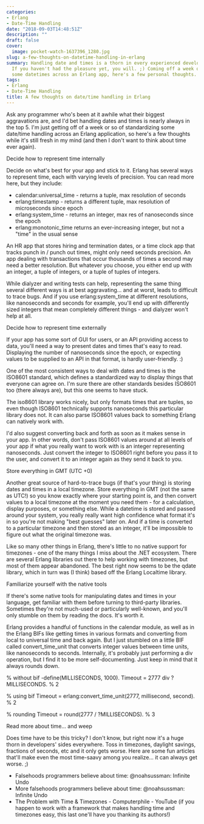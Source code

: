 ```yaml
---
categories:
- Erlang
- Date-Time Handling
date: "2018-09-03T14:48:51Z"
description: ""
draft: false
cover:
  image: pocket-watch-1637396_1280.jpg
slug: a-few-thoughts-on-datetime-handling-in-erlang
summary: Handling date and times is a thorn in every experienced developer's side.
  If you haven't had the pleasure yet, you will. ;) Coming off a week of standardizing
  some datetimes across an Erlang app, here's a few personal thoughts.
tags:
- Erlang
- Date-Time Handling
title: A few thoughts on date/time handling in Erlang
---
```



Ask any programmer who's been at it awhile what their biggest aggravations are, and I'd bet handling dates and times is nearly always in the top 5. I'm just getting off of a week or so of standardizing some date/time handling across an Erlang application, so here's a few thoughts while it's still fresh in my mind (and then I don't want to think about time ever again).


Decide how to represent time internally

Decide on what's best for your app and stick to it. Erlang has several ways to represent time, each with varying levels of precision. You can read more here, but they include:

 * calendar:universal_time - returns a tuple, max resolution of seconds
 * erlang:timestamp - returns a different tuple, max resolution of microseconds since epoch
 * erlang:system_time - returns an integer, max res of nanoseconds since the epoch
 * erlang:monotonic_time returns an ever-increasing integer, but not a "time" in the usual sense

An HR app that stores hiring and termination dates, or a time clock app that tracks punch in / punch out times, might only need seconds precision. An app dealing with transactions that occur thousands of times a second may need a better resolution. But whatever you choose, you either end up with an integer, a tuple of integers, or a tuple of tuples of integers.

While dialyzer and writing tests can help, representing the same thing several different ways is at best aggravating... and at worst, leads to difficult to trace bugs. And if you use erlang:system_time at different resolutions, like nanoseconds and seconds for example, you'll end up with differently sized integers that mean completely different things - and dialyzer won't help at all.


Decide how to represent time externally

If your app has some sort of GUI for users, or an API providing access to data, you'll need a way to present dates and times that's easy to read. Displaying the number of nanoseconds since the epoch, or expecting values to be supplied to an API in that format, is hardly user-friendly. :)

One of the most consistent ways to deal with dates and times is the ISO8601 standard, which defines a standardized way to display things that everyone can agree on. I'm sure there are other standards besides ISO8601 too (there always are), but this one seems to have stuck.

The iso8601 library works nicely, but only formats times that are tuples, so even though ISO8601 technically supports nanoseconds this particular library does not. It can also parse ISO8601 values back to something Erlang can natively work with.

I'd also suggest converting back and forth as soon as it makes sense in your app. In other words, don't pass ISO8601 values around at all levels of your app if what you really want to work with is an integer representing nanoseconds. Just convert the integer to ISO8601 right before you pass it to the user, and convert it to an integer again as they send it back to you.


Store everything in GMT (UTC +0)

Another great source of hard-to-trace bugs (if that's your thing) is storing dates and times in a local timezone. Store everything in GMT (not the same as UTC!) so you know exactly where your starting point is, and then convert values to a local timezone at the moment you need them - for a calculation, display purposes, or something else. While a datetime is stored and passed around your system, you really really want high confidence what format it's in so you're not making "best guesses" later on. And if a time is converted to a particular timezone and then stored as an integer, it'll be impossible to figure out what the original timezone was.

Like so many other things in Erlang, there's little to no native support for timezones - one of the many things I miss about the .NET ecosystem. There are several Erlang libraries out there to help working with timezones, but most of them appear abandoned. The best right now seems to be the qdate library, which in turn was (I think) based off the Erlang Localtime library.


Familiarize yourself with the native tools

If there's some native tools for manipulating dates and times in your language, get familiar with them before turning to third-party libraries. Sometimes they're not much-used or particularly well-known, and you'll only stumble on them by reading the docs. It's worth it.

Erlang provides a handful of functions in the calendar module, as well as in the Erlang BIFs like getting times in various formats and converting from local to universal time and back again. But I just stumbled on a little BIF called convert_time_unit that converts integer values between time units, like nanoseconds to seconds. Internally, it's probably just performing a div operation, but I find it to be more self-documenting. Just keep in mind that it always rounds down.

% without bif
-define(MILLISECONDS, 1000).
Timeout = 2777 div ?MILLISECONDS.       % 2

% using bif
Timeout = erlang:convert_time_unit(2777, millisecond, second).  % 2

% rounding
Timeout = round(2777 / ?MILLISECONDS).  % 3



Read more about time... and weep

Does time have to be this tricky? I don't know, but right now it's a huge thorn in developers' sides everywhere. Toss in timezones, daylight savings, fractions of seconds, etc and it only gets worse. Here are some fun articles that'll make even the most time-saavy among you realize... it can always get worse. ;)

 * Falsehoods programmers believe about time: @noahsussman: Infinite Undo
 * More falsehoods programmers believe about time: @noahsussman: Infinite Undo
 * The Problem with Time & Timezones - Computerphile - YouTube
   (if you happen to work with a framework that makes handling time and timezones easy, this last one'll have you thanking its authors!)